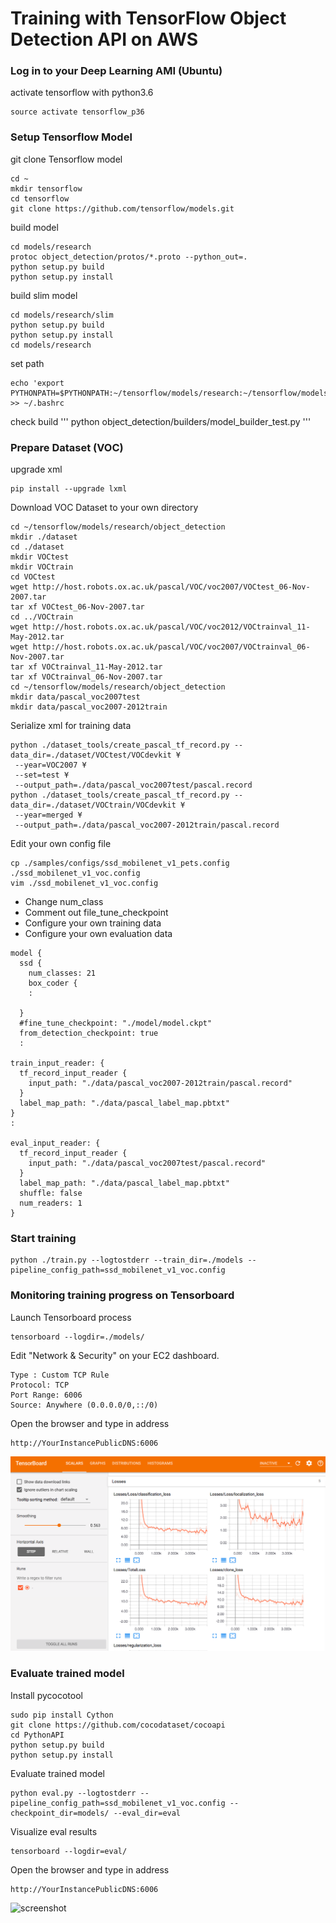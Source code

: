 # Training with TensorFlow Object Detection API on AWS


### Log in to your Deep Learning AMI (Ubuntu)

activate tensorflow with python3.6

```
source activate tensorflow_p36
```

### Setup Tensorflow Model

git clone Tensorflow model

```
cd ~
mkdir tensorflow
cd tensorflow
git clone https://github.com/tensorflow/models.git
```

build model
```
cd models/research
protoc object_detection/protos/*.proto --python_out=.
python setup.py build
python setup.py install
```

build slim model
```
cd models/research/slim
python setup.py build
python setup.py install
cd models/research
```

set path
```
echo 'export PYTHONPATH=$PYTHONPATH:~/tensorflow/models/research:~/tensorflow/models/research/slim:~/tensorflow/models/research/object_detection' >> ~/.bashrc
```

check build
'''
python object_detection/builders/model_builder_test.py
'''

### Prepare Dataset (VOC)

upgrade xml

```
pip install --upgrade lxml
```

Download VOC Dataset to your own directory
```
cd ~/tensorflow/models/research/object_detection
mkdir ./dataset
cd ./dataset
mkdir VOCtest
mkdir VOCtrain
cd VOCtest
wget http://host.robots.ox.ac.uk/pascal/VOC/voc2007/VOCtest_06-Nov-2007.tar
tar xf VOCtest_06-Nov-2007.tar
cd ../VOCtrain
wget http://host.robots.ox.ac.uk/pascal/VOC/voc2012/VOCtrainval_11-May-2012.tar
wget http://host.robots.ox.ac.uk/pascal/VOC/voc2007/VOCtrainval_06-Nov-2007.tar
tar xf VOCtrainval_11-May-2012.tar
tar xf VOCtrainval_06-Nov-2007.tar
cd ~/tensorflow/models/research/object_detection
mkdir data/pascal_voc2007test
mkdir data/pascal_voc2007-2012train
```

Serialize xml for training data
```
python ./dataset_tools/create_pascal_tf_record.py --data_dir=./dataset/VOCtest/VOCdevkit ¥
 --year=VOC2007 ¥
 --set=test ¥
 --output_path=./data/pascal_voc2007test/pascal.record
python ./dataset_tools/create_pascal_tf_record.py --data_dir=./dataset/VOCtrain/VOCdevkit ¥
 --year=merged ¥
 --output_path=./data/pascal_voc2007-2012train/pascal.record
```

Edit your own config file
```
cp ./samples/configs/ssd_mobilenet_v1_pets.config ./ssd_mobilenet_v1_voc.config
vim ./ssd_mobilenet_v1_voc.config
```

* Change num_class
* Comment out file_tune_checkpoint
* Configure your own training data
* Configure your own evaluation data
```
model {
  ssd {
    num_classes: 21
    box_coder {
    :
    
  }
  #fine_tune_checkpoint: "./model/model.ckpt"
  from_detection_checkpoint: true
  :
  
train_input_reader: {
  tf_record_input_reader {
    input_path: "./data/pascal_voc2007-2012train/pascal.record"
  }
  label_map_path: "./data/pascal_label_map.pbtxt"
}
:

eval_input_reader: {
  tf_record_input_reader {
    input_path: "./data/pascal_voc2007test/pascal.record"
  }
  label_map_path: "./data/pascal_label_map.pbtxt"
  shuffle: false
  num_readers: 1
}
```

### Start training
```
python ./train.py --logtostderr --train_dir=./models --pipeline_config_path=ssd_mobilenet_v1_voc.config
```

### Monitoring training progress on Tensorboard

Launch Tensorboard process
```
tensorboard --logdir=./models/
```

Edit "Network & Security" on your EC2 dashboard.
```
Type : Custom TCP Rule
Protocol: TCP
Port Range: 6006
Source: Anywhere (0.0.0.0/0,::/0)
```

Open the browser and type in address
```
http://YourInstancePublicDNS:6006
```

![screenshot](/images/tensorboard_train.png)

### Evaluate trained model

Install pycocotool
```
sudo pip install Cython
git clone https://github.com/cocodataset/cocoapi
cd PythonAPI
python setup.py build
python setup.py install
```

Evaluate trained model
```
python eval.py --logtostderr --pipeline_config_path=ssd_mobilenet_v1_voc.config --checkpoint_dir=models/ --eval_dir=eval
```

Visualize eval results
```
tensorboard --logdir=eval/
```

Open the browser and type in address
```
http://YourInstancePublicDNS:6006
```

![screenshot](/images/tensorboard_eval.png)
